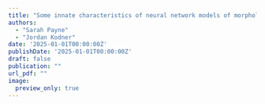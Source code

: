 ```yaml
---
title: "Some innate characteristics of neural network models of morphological inflection"
authors:
  - "Sarah Payne"
  - "Jordan Kodner"
date: '2025-01-01T00:00:00Z'
publishDate: '2025-01-01T00:00:00Z'
draft: false
publication: ""
url_pdf: ""
image:
  preview_only: true
---
```

